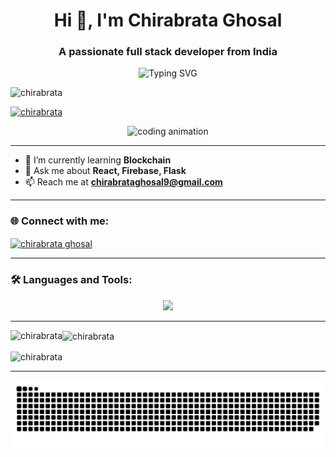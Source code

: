 <h1 align="center">Hi 👋, I'm Chirabrata Ghosal</h1>
<h3 align="center">A passionate full stack developer from India</h3>

<!-- Typing Animation -->
<p align="center">
  <img src="https://readme-typing-svg.herokuapp.com?size=24&color=00FFCC&lines=Full+Stack+Developer;Tech Hunk;Blockchain+Learner;Always+Learning+New+Tech" alt="Typing SVG">
</p>

<!-- Profile Views -->
<p align="left"> 
  <img src="https://komarev.com/ghpvc/?username=chirabrata&label=Profile%20views&color=0e75b6&style=flat" alt="chirabrata" /> 
</p>

<!-- Trophy -->
<p align="left"> 
  <a href="https://github.com/ryo-ma/github-profile-trophy">
    <img src="https://github-profile-trophy.vercel.app/?username=chirabrata&theme=dracula&no-frame=true&margin-w=15&margin-h=15" alt="chirabrata" />
  </a> 
</p>

<!-- Custom GIF -->
<p align="center">
  <img src="https://media.giphy.com/media/v1.Y2lkPWVjZjA1ZTQ3enVpbWgwcTdxNThjNDdiZ212cXpvajVpaDZ6cncxeDM1OWF6YzQ2dSZlcD12MV9naWZzX3NlYXJjaCZjdD1n/g4sCZhKykg1z2/giphy.gif" 
       alt="coding animation" 
       width="550" 
       height="380" />
</p>

---

- 🌱 I’m currently learning **Blockchain**  
- 💬 Ask me about **React, Firebase, Flask**  
- 📫 Reach me at **chirabrataghosal9@gmail.com**

---

<h3 align="left">🌐 Connect with me:</h3>
<p align="left">
<a href="https://linkedin.com/in/chirabrata ghosal" target="blank">
  <img align="center" src="https://img.shields.io/badge/LinkedIn-blue?logo=linkedin&logoColor=white" alt="chirabrata ghosal" />
</a>
</p>

---

<h3 align="left">🛠️ Languages and Tools:</h3>
<p align="center">
  <img src="https://skillicons.dev/icons?i=c,cpp,js,react,nodejs,express,mongodb,python,flask,firebase,git,figma,java,mysql" />
</p>

---

<!-- Stats -->
<p>
  <img align="left" src="https://github-readme-stats.vercel.app/api/top-langs?username=chirabrata&show_icons=true&locale=en&layout=compact&theme=radical" alt="chirabrata" />
</p>

<p>
  <img align="center" src="https://github-readme-stats.vercel.app/api?username=chirabrata&show_icons=true&locale=en&theme=radical" alt="chirabrata" />
</p>

<p>
  <img align="center" src="https://github-readme-streak-stats.herokuapp.com/?user=chirabrata&theme=radical" alt="chirabrata" />
</p>

---

<!-- Snake Animation -->
<p align="center">
  <img src="https://github.com/Platane/snk/raw/output/github-contribution-grid-snake.svg" alt="snake animation" />
</p>
